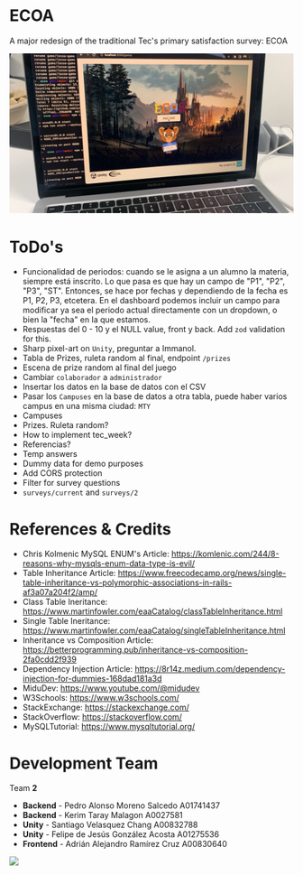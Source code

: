 # ECOA

A major redesign of the traditional Tec's primary satisfaction survey: ECOA

![](demo.jpeg)

# ToDo's

- Funcionalidad de periodos: cuando se le asigna a un alumno la materia, siempre está inscrito. Lo que pasa es que hay un campo de "P1", "P2", "P3", "ST". Entonces, se hace por fechas y dependiendo de la fecha es P1, P2, P3, etcetera. En el dashboard podemos incluir un campo para modificar ya sea el periodo actual directamente con un dropdown, o bien la "fecha" en la que estamos.
- Respuestas del 0 - 10 y el NULL value, front y back. Add `zod` validation for this.
- Sharp pixel-art on `Unity`, preguntar a Immanol.
- Tabla de Prizes, ruleta random al final, endpoint `/prizes`
- Escena de prize random al final del juego
- Cambiar `colaborador` a `administrador`
- Insertar los datos en la base de datos con el CSV
- Pasar los `Campuses` en la base de datos a otra tabla, puede haber varios campus en una misma ciudad: `MTY`
- Campuses
- Prizes. Ruleta random?
- How to implement tec_week?
- Referencias?
- Temp answers
- Dummy data for demo purposes
- Add CORS protection
- Filter for survey questions
- `surveys/current` and `surveys/2`

# References & Credits

- Chris Kolmenic MySQL ENUM's Article: https://komlenic.com/244/8-reasons-why-mysqls-enum-data-type-is-evil/
- Table Inheritance Article: https://www.freecodecamp.org/news/single-table-inheritance-vs-polymorphic-associations-in-rails-af3a07a204f2/amp/
- Class Table Ineritance: https://www.martinfowler.com/eaaCatalog/classTableInheritance.html
- Single Table Ineritance: https://www.martinfowler.com/eaaCatalog/singleTableInheritance.html
- Inheritance vs Composition Article: https://betterprogramming.pub/inheritance-vs-composition-2fa0cdd2f939
- Dependency Injection Article: https://8r14z.medium.com/dependency-injection-for-dummies-168dad181a3d
- MiduDev: https://www.youtube.com/@midudev
- W3Schools: https://www.w3schools.com/
- StackExchange: https://stackexchange.com/
- StackOverflow: https://stackoverflow.com/
- MySQLTutorial: https://www.mysqltutorial.org/

# Development Team

Team **2**

- **Backend** - Pedro Alonso Moreno Salcedo A01741437
- **Backend** - Kerim Taray Malagon A0027581
- **Unity** - Santiago Velasquez Chang A00832788
- **Unity** - Felipe de Jesús González Acosta A01275536
- **Frontend** - Adrián Alejandro Ramírez Cruz A00830640

![](https://contrib.rocks/image?repo=pedroalonsoms/ecoa)
